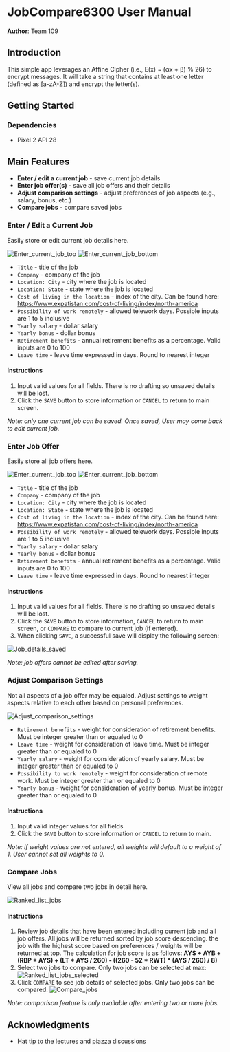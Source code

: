 # JobCompare6300 User Manual

**Author**: Team 109

## Introduction

This simple app leverages an Affine Cipher (i.e., E(x) = (αx + β) % 26) to encrypt messages. It will take a string that contains at least one letter (defined as [a-zA-Z]) and encrypt the letter(s).

## Getting Started

### Dependencies
* Pixel 2 API 28

## Main Features

* **Enter / edit a current job** - save current job details
* **Enter job offer(s)** - save all job offers and their details
* **Adjust comparison settings** - adjust preferences of job aspects (e.g., salary, bonus, etc.)
* **Compare jobs** - compare saved jobs

### Enter / Edit a Current Job
Easily store or edit current job details here.

![Enter_current_job_top](./images/final_app/Enter_current_job_top.png)
![Enter_current_job_bottom](./images/final_app/Enter_current_job_bottom.png)

* `Title` - title of the job
* `Company` - company of the job
* `Location: City` - city where the job is located
* `Location: State` - state where the job is located
* `Cost of living in the location` - index of the city. Can be found here: https://www.expatistan.com/cost-of-living/index/north-america
* `Possibility of work remotely` - allowed telework days. Possible inputs are 1 to 5 inclusive
* `Yearly salary` - dollar salary
* `Yearly bonus` - dollar bonus
* `Retirement benefits` - annual retirement benefits as a percentage. Valid inputs are 0 to 100
* `Leave time` - leave time expressed in days. Round to nearest integer

#### Instructions
1. Input valid values for all fields. There is no drafting so unsaved details will be lost.
1. Click the `SAVE` button to store information or `CANCEL` to return to main screen.

*Note: only one current job can be saved. Once saved, User may come back to edit current job.*


### Enter Job Offer
Easily store all job offers here.

![Enter_current_job_top](./images/final_app/Enter_current_job_top.png)
![Enter_current_job_bottom](./images/final_app/Enter_current_job_bottom.png)

* `Title` - title of the job
* `Company` - company of the job
* `Location: City` - city where the job is located
* `Location: State` - state where the job is located
* `Cost of living in the location` - index of the city. Can be found here: https://www.expatistan.com/cost-of-living/index/north-america
* `Possibility of work remotely` - allowed telework days. Possible inputs are 1 to 5 inclusive
* `Yearly salary` - dollar salary
* `Yearly bonus` - dollar bonus
* `Retirement benefits` - annual retirement benefits as a percentage. Valid inputs are 0 to 100
* `Leave time` - leave time expressed in days. Round to nearest integer

#### Instructions
1. Input valid values for all fields. There is no drafting so unsaved details will be lost.
1. Click the `SAVE` button to store information, `CANCEL` to return to main screen, or `COMPARE` to compare to current job (if entered).
1. When clicking `SAVE`, a successful save will display the following screen:

![Job_details_saved](./images/final_app/Job_details_saved.png)

*Note: job offers cannot be edited after saving.*

### Adjust Comparison Settings
Not all aspects of a job offer may be equaled. Adjust settings to weight aspects relative to each other based on personal preferences.

![Adjust_comparison_settings](./images/final_app/Adjust_comparison_settings.png)

* `Retirement benefits` - weight for consideration of retirement benefits. Must be integer greater than or equaled to 0
* `Leave time` - weight for consideration of leave time. Must be integer greater than or equaled to 0
* `Yearly salary` - weight for consideration of yearly salary. Must be integer greater than or equaled to 0
* `Possibility to work remotely` - weight for consideration of remote work. Must be integer greater than or equaled to 0
* `Yearly bonus` - weight for consideration of yearly bonus. Must be integer greater than or equaled to 0

#### Instructions
1. Input valid integer values for all fields
1. Click the `SAVE` button to store information or `CANCEL` to return to main.

*Note: if weight values are not entered, all weights will default to a weight of 1. User cannot set all weights to 0.*

### Compare Jobs
View all jobs and compare two jobs in detail here.

![Ranked_list_jobs](./images/final_app/Ranked_list_jobs.png)

#### Instructions
1. Review job details that have been entered including current job and all job offers. All jobs will be returned sorted by job score descending. the job with the highest score based on preferences / weights will be returned at top. The calculation for job score is as follows: **AYS + AYB + (RBP * AYS) + (LT * AYS / 260) - ((260 - 52 * RWT) * (AYS / 260) / 8)**
1. Select two jobs to compare. Only two jobs can be selected at max:
![Ranked_list_jobs_selected](./images/final_app/Ranked_list_jobs_selected.png)
1. Click `COMPARE` to see job details of selected jobs. Only two jobs can be compared:
![Compare_jobs](./images/final_app/Compare_jobs.png)

*Note: comparison feature is only available after entering two or more jobs.*

## Acknowledgments

* Hat tip to the lectures and piazza discussions

